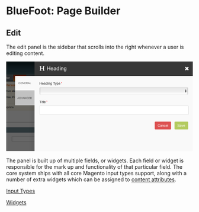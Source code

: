 # BlueFoot: Page Builder
## Edit
The edit panel is the sidebar that scrolls into the right whenever a user is editing content.

![alt text](Images/edit.png "Type")

The panel is built up of multiple fields, or widgets. Each field or widget is responsible for the mark up and functionality of that particular field. The core system ships with all core Magento input types support, along with a number of extra widgets which can be assigned to [content attributes](/PageBuilderBlocks/ContentAttributes.md).

[Input Types](/PageBuilder/Edit/InputTypes.md)

[Widgets](/PageBuilder/Edit/Widgets.md)

